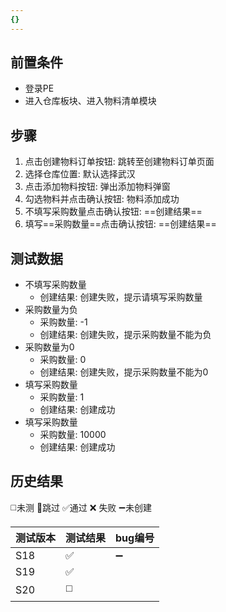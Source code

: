 ```yaml
---
{}
---
```


 
## 前置条件

- 登录PE
- 进入仓库板块、进入物料清单模块

## 步骤

1. 点击创建物料订单按钮: 跳转至创建物料订单页面 
2. 选择仓库位置: 默认选择武汉
3. 点击添加物料按钮: 弹出添加物料弹窗
4. 勾选物料并点击确认按钮: 物料添加成功
5. 不填写采购数量点击确认按钮: ==创建结果== 
6. 填写==采购数量==点击确认按钮: ==创建结果== 

## 测试数据

- 不填写采购数量
	- 创建结果: 创建失败，提示请填写采购数量
- 采购数量为负
	- 采购数量: -1
	- 创建结果: 创建失败，提示采购数量不能为负
- 采购数量为0
	- 采购数量: 0
	- 创建结果: 创建失败，提示采购数量不能为0
- 填写采购数量
	- 采购数量: 1
	- 创建结果: 创建成功
- 填写采购数量
	- 采购数量: 10000
	- 创建结果: 创建成功


## 历史结果
 ◻️未测    🚫跳过     ✅通过    ❌ 失败    ➖未创建
 
| 测试版本 | 测试结果 | bug编号 |
| ---- | ---- | ---- |
| S18 | ✅ | ➖ |
| S19 | ✅ |  |
| S20 | ◻️ |  |
